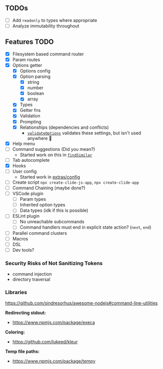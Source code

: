 ## TODOs

- [ ] Add `readonly` to types where appropriate
- [ ] Analyze immutability throughout

## Features TODO

- [x] Filesystem based command router
- [x] Param routes
- [x] Options getter
  - [x] Options config
  - [x] Option parsing
    - [x] string
    - [x] number
    - [x] boolean
    - [x] array
  - [x] Types
  - [x] Getter fns
  - [x] Validation
  - [x] Prompting
  - [x] Relationships (dependencies and conflicts)
    - [`validateOptions`](/packages/clide-js/src/core/options/validate-options.ts) validates these settings, but isn't used anywhere 🤔
- [x] Help menu
- [ ] Command suggestions (Did you mean?)
  - Started work on this in [`findSimilar`](/packages/clide-js/src/utils/find-similar.ts)
- [ ] Tab autocomplete
- [x] Hooks
- [ ] User config
  - Started work in [extras/config](/packages/extras/src/config/)
- [ ] Create script `npx create-clide-js-app`, `npx create-clide-app`
- [ ] Command Chaining (maybe done?)
- [ ] VSCode plugin
  - [ ] Param types
  - [ ] Inherited option types
  - [ ] Data types (idk if this is possible)
- [ ] ESLint plugin
  - [ ] No unreachable subcommands
  - [ ] Command handlers must end in explicit state action? (`next`, `end`)
- [ ] Parallel command clusters
- [ ] Macros
- [ ] DSL
- [ ] Dev tools?

### Security Risks of Not Sanitizing Tokens

- command injection
- directory traversal

### Libraries

https://github.com/sindresorhus/awesome-nodejs#command-line-utilities

**Redirecting stdout:**

- https://www.npmjs.com/package/execa

**Coloring:**

- https://github.com/lukeed/kleur

**Temp file paths:**

- https://www.npmjs.com/package/tempy
